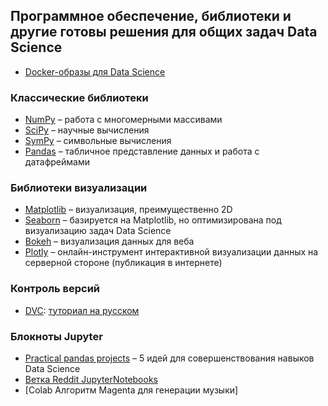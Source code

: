 ## Программное обеспечение, библиотеки и другие готовы решения для общих задач Data Science
- [Docker-образы для Data Science](https://github.com/yang-zhang/docker-setup)

### Классические библиотеки
- [NumPy](https://numpy.org/) – работа с многомерными массивами
- [SciPy](https://www.scipy.org/) – научные вычисления
- [SymPy](http://sympy.org/) – символьные вычисления
- [Pandas](pandas) – табличное представление данных и работа с датафреймами

### Библиотеки визуализации
- [Matplotlib](http://matplotlib.org/) – визуализация, преимущественно 2D
- [Seaborn](https://seaborn.pydata.org/) – базируется на Matplotlib, но оптимизирована под визуализацию задач Data Science
- [Bokeh](https://bokeh.org/) – визуализация данных для веба
- [Plotly](https://plotly.com/python/) – онлайн-инструмент интерактивной визуализации данных на серверной стороне (публикация в интернете)

### Контроль версий
- [DVC](https://dvc.org/): [туториал на русском](https://proglib.io/p/git-dlya-data-science-kontrol-versiy-modeley-i-datasetov-s-pomoshchyu-dvc-2020-12-02)


### Блокноты Jupyter
- [Practical pandas projects](https://github.com/schlende/practical-pandas-projects) – 5 идей для совершенствования навыков Data Science
- [Ветка Reddit JupyterNotebooks](https://www.reddit.com/JupyterNotebooks)
- [Colab Алгоритм Magenta для генерации музыки]